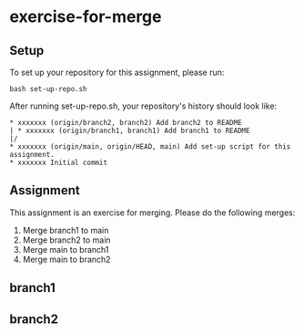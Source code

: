 # exercise-for-merge

## Setup
To set up your repository for this assignment, please run:

```
bash set-up-repo.sh
```

After running set-up-repo.sh, your repository's history should look like:

```
* xxxxxxx (origin/branch2, branch2) Add branch2 to README
| * xxxxxxx (origin/branch1, branch1) Add branch1 to README
|/  
* xxxxxxx (origin/main, origin/HEAD, main) Add set-up script for this assignment.
* xxxxxxx Initial commit
```

## Assignment
This assignment is an exercise for merging. Please do the following merges:

1. Merge branch1 to main
2. Merge branch2 to main
3. Merge main to branch1
4. Merge main to branch2

## branch1

## branch2

